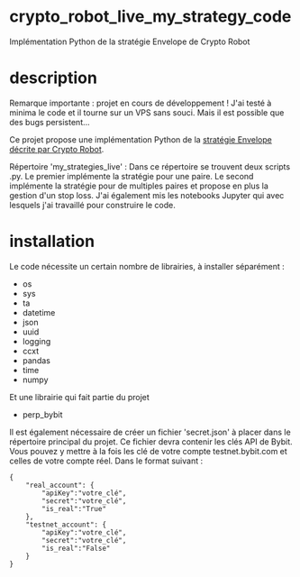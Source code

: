 # crypto_robot_live_my_strategy_code
Implémentation Python de la stratégie Envelope de Crypto Robot

# description
Remarque importante : projet en cours de développement ! J'ai testé à minima le code et il tourne sur un VPS sans souci. Mais il est possible que des bugs persistent...

Ce projet propose une implémentation Python de la [stratégie Envelope décrite par Crypto Robot](https://www.google.com/url?sa=t&rct=j&q=&esrc=s&source=web&cd=&cad=rja&uact=8&ved=2ahUKEwiTk4acscGAAxVQSfEDHZKECawQwqsBegQIExAF&url=https%3A%2F%2Fwww.youtube.com%2Fwatch%3Fv%3Dr0QsWRQYwlI&usg=AOvVaw3Kmf2ywEV5YvbDptSu0wjV&opi=89978449).

Répertoire 'my_strategies_live' :
Dans ce répertoire se trouvent deux scripts .py. Le premier implémente la stratégie pour une paire.
Le second implémente la stratégie pour de multiples paires et propose en plus la gestion d'un stop loss.
J'ai également mis les notebooks Jupyter qui avec lesquels j'ai travaillé pour construire le code.

# installation
Le code nécessite un certain nombre de librairies, à installer séparément :
- os
- sys
- ta
- datetime
- json
- uuid
- logging
- ccxt
- pandas
- time
- numpy

Et une librairie qui fait partie du projet
- perp_bybit

Il est également nécessaire de créer un fichier 'secret.json' à placer dans le répertoire principal du projet.
Ce fichier devra contenir les clés API de Bybit. Vous pouvez y mettre à la fois les clé de votre compte testnet.bybit.com
et celles de votre compte réel. Dans le format suivant :
```
{
    "real_account": {
        "apiKey":"votre_clé",
        "secret":"votre_clé",
        "is_real":"True"
    },
    "testnet_account": {
        "apiKey":"votre_clé",
        "secret":"votre_clé",
        "is_real":"False"
    }
}
```
